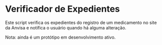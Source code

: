 # Verificador de Expedientes

Este script verifica os expedientes do registro de um medicamento no site da Anvisa e notifica o usuário quando há alguma alteração.

Nota: ainda é um protótipo em desenvolvimento ativo.
